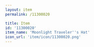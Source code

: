 ```yaml
---
layout: item
permalink: /11300020

title: Item
id: '11300020'
item_name: 'Moonlight Traveler''s Hat'
icon_url: 'item/icon/11300020.png'
---
```

